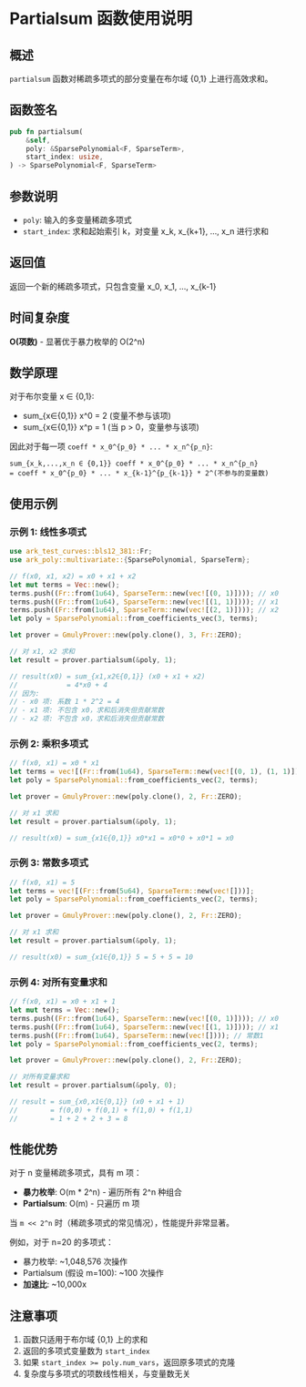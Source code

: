 # Partialsum 函数使用说明

## 概述

`partialsum` 函数对稀疏多项式的部分变量在布尔域 {0,1} 上进行高效求和。

## 函数签名

```rust
pub fn partialsum(
    &self,
    poly: &SparsePolynomial<F, SparseTerm>,
    start_index: usize,
) -> SparsePolynomial<F, SparseTerm>
```

## 参数说明

- `poly`: 输入的多变量稀疏多项式
- `start_index`: 求和起始索引 k，对变量 x_k, x_{k+1}, ..., x_n 进行求和

## 返回值

返回一个新的稀疏多项式，只包含变量 x_0, x_1, ..., x_{k-1}

## 时间复杂度

**O(项数)** - 显著优于暴力枚举的 O(2^n)

## 数学原理

对于布尔变量 x ∈ {0,1}:
- sum_{x∈{0,1}} x^0 = 2 (变量不参与该项)
- sum_{x∈{0,1}} x^p = 1 (当 p > 0，变量参与该项)

因此对于每一项 `coeff * x_0^{p_0} * ... * x_n^{p_n}`:
```
sum_{x_k,...,x_n ∈ {0,1}} coeff * x_0^{p_0} * ... * x_n^{p_n}
= coeff * x_0^{p_0} * ... * x_{k-1}^{p_{k-1}} * 2^(不参与的变量数)
```

## 使用示例

### 示例 1: 线性多项式

```rust
use ark_test_curves::bls12_381::Fr;
use ark_poly::multivariate::{SparsePolynomial, SparseTerm};

// f(x0, x1, x2) = x0 + x1 + x2
let mut terms = Vec::new();
terms.push((Fr::from(1u64), SparseTerm::new(vec![(0, 1)]))); // x0
terms.push((Fr::from(1u64), SparseTerm::new(vec![(1, 1)]))); // x1  
terms.push((Fr::from(1u64), SparseTerm::new(vec![(2, 1)]))); // x2
let poly = SparsePolynomial::from_coefficients_vec(3, terms);

let prover = GmulyProver::new(poly.clone(), 3, Fr::ZERO);

// 对 x1, x2 求和
let result = prover.partialsum(&poly, 1);

// result(x0) = sum_{x1,x2∈{0,1}} (x0 + x1 + x2)
//            = 4*x0 + 4
// 因为:
// - x0 项: 系数 1 * 2^2 = 4
// - x1 项: 不包含 x0，求和后消失但贡献常数
// - x2 项: 不包含 x0，求和后消失但贡献常数
```

### 示例 2: 乘积多项式

```rust
// f(x0, x1) = x0 * x1
let terms = vec![(Fr::from(1u64), SparseTerm::new(vec![(0, 1), (1, 1)]))];
let poly = SparsePolynomial::from_coefficients_vec(2, terms);

let prover = GmulyProver::new(poly.clone(), 2, Fr::ZERO);

// 对 x1 求和
let result = prover.partialsum(&poly, 1);

// result(x0) = sum_{x1∈{0,1}} x0*x1 = x0*0 + x0*1 = x0
```

### 示例 3: 常数多项式

```rust
// f(x0, x1) = 5
let terms = vec![(Fr::from(5u64), SparseTerm::new(vec![]))];
let poly = SparsePolynomial::from_coefficients_vec(2, terms);

let prover = GmulyProver::new(poly.clone(), 2, Fr::ZERO);

// 对 x1 求和  
let result = prover.partialsum(&poly, 1);

// result(x0) = sum_{x1∈{0,1}} 5 = 5 + 5 = 10
```

### 示例 4: 对所有变量求和

```rust
// f(x0, x1) = x0 + x1 + 1
let mut terms = Vec::new();
terms.push((Fr::from(1u64), SparseTerm::new(vec![(0, 1)]))); // x0
terms.push((Fr::from(1u64), SparseTerm::new(vec![(1, 1)]))); // x1
terms.push((Fr::from(1u64), SparseTerm::new(vec![]))); // 常数1
let poly = SparsePolynomial::from_coefficients_vec(2, terms);

let prover = GmulyProver::new(poly.clone(), 2, Fr::ZERO);

// 对所有变量求和
let result = prover.partialsum(&poly, 0);

// result = sum_{x0,x1∈{0,1}} (x0 + x1 + 1)
//        = f(0,0) + f(0,1) + f(1,0) + f(1,1)
//        = 1 + 2 + 2 + 3 = 8
```

## 性能优势

对于 n 变量稀疏多项式，具有 m 项：
- **暴力枚举**: O(m * 2^n) - 遍历所有 2^n 种组合
- **Partialsum**: O(m) - 只遍历 m 项

当 `m << 2^n` 时（稀疏多项式的常见情况），性能提升非常显著。

例如，对于 n=20 的多项式：
- 暴力枚举: ~1,048,576 次操作
- Partialsum (假设 m=100): ~100 次操作
- **加速比**: ~10,000x

## 注意事项

1. 函数只适用于布尔域 {0,1} 上的求和
2. 返回的多项式变量数为 `start_index`
3. 如果 `start_index >= poly.num_vars`，返回原多项式的克隆
4. 复杂度与多项式的项数线性相关，与变量数无关
